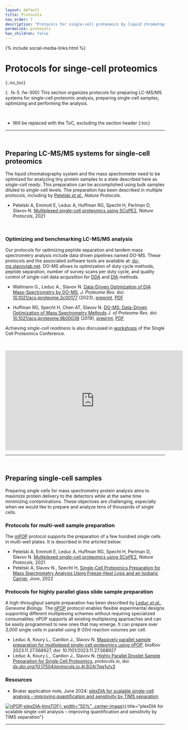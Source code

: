 ```yaml
---
layout: default
title: Protocols
nav_order: 7
description: "Protocols for single-cell proteomics by liquid chromatography tandem mass spectrometry LC-MS/MS. Protocols are applicable to label-free and multiplexed methods, including SCoPE2, plexDIA, pSCoPE, SCoPE-DIA and other methods."
permalink: protocols
has_children: false
---
```


{% include social-media-links.html %}

# Protocols for singe-cell proteomics
{:.no_toc}

{: .fs-5 .fw-300}
This section organizes protocols for preparing LC-MS/MS systems for single-cell proteomic analysis, preparing single-cell samples, optimizing and performing the analysis.

&nbsp;


* Will be replaced with the ToC, excluding the section header
{:toc}

------------

&nbsp;



## Preparing LC-MS/MS systems for single-cell proteomics
The liquid chromatography system and the mass spectrometer need to be optimized for analyzing tiny protein samples to a state described here as *single-cell ready*. This preparation can be accomplished using bulk samples diluted to single-cell levels. The preparation has been described in multiple protocols, including by [Petelski *et al.*](https://www.nature.com/articles/s41596-021-00616-z), *Nature Protocols*.


 * Petelski A, Emmott E, Leduc A, Huffman RG, Specht H, Perlman D, Slavov N. [Multiplexed single-cell proteomics using SCoPE2](https://www.nature.com/articles/s41596-021-00616-z), *Nature Protocols*, 2021

&nbsp;

### Optimizing and benchmarking LC-MS/MS analysis
Our protocols for optimizing peptide separation and tandem mass spectrometry analysis include data driven pipelines named DO-MS. These protocols and the associated software tools are available at: [do-ms.slavovlab.net](https://do-ms.slavovlab.net/). DO-MS allows to optimization of duty cycle methods, peptide separation, number of survey scans per duty cycle, and quality control of single-cell data acquisition for [DDA](https://pubs.acs.org/doi/10.1021/acs.jproteome.9b00039) and [DIA](https://pubs.acs.org/doi/10.1021/acs.jproteome.3c00177) methods.

 * Wallmann G., Leduc A., Slavov N. [Data-Driven Optimization of DIA Mass-Spectrometry by DO-MS](https://pubs.acs.org/doi/10.1021/acs.jproteome.3c00177), *J. Proteome Res.*   doi: [10.1021/acs.jproteome.3c00177](https://doi.org/10.1021/acs.jproteome.3c00177) (2023), [preprint](https://doi.org/10.1101/2023.02.02.526809),    [PDF](https://slavovlab.net/Slavov-Lab-Publications/2023_DO-MS_DIA_plexDIA_JPR.pdf)

 * Huffman RG, Specht H, Chen AT, Slavov N. [DO-MS: Data-Driven Optimization of Mass Spectrometry Methods](https://pubs.acs.org/doi/10.1021/acs.jproteome.9b00039) *J. of Proteome Res.* doi: [10.1021/acs.jproteome.9b00039](https://doi.org/10.1021/acs.jproteome.9b00039)  (2019), [preprint](http://dx.doi.org/10.1101/512152),   [PDF](https://slavovlab.net/Slavov-Lab-Publications/2019_Huffman_Slavov_DO-MS.pdf)


Achieving *single-cell readiness* is also discussed in [workshops](https://www.youtube.com/playlist?list=PLHLRxq8iKFsLJey2MshSlUhg1lGAj0dLW) of the Single Cell Proteomics Conference.

&nbsp;

<iframe width="560" height="315" src="https://www.youtube.com/embed/5nV9zbF9DT0?si=jB6a9k90dz8uObDi" title="YouTube video player" frameborder="0" allow="accelerometer; autoplay; clipboard-write; encrypted-media; gyroscope; picture-in-picture; web-share" allowfullscreen></iframe>


------------

&nbsp;

## Preparing single-cell samples
Preparing single cells for mass spectrometry protein analysis aims to maximize protein delivery to the detectors while at the same time minimizing contaminations. These objectives are challenging, especially when we would like to prepare and analyze tens of thousands of single cells.

### Protocols for multi-well sample preparation

The [mPOP](mPOP) protocol supports the preparation of a few hundred single cells in multi-well plates. It is described in the articled below:

 * Petelski A, Emmott E, Leduc A, Huffman RG, Specht H, Perlman D, Slavov N. [Multiplexed single-cell proteomics using SCoPE2](https://www.nature.com/articles/s41596-021-00616-z), *Nature Protocols*, 2021
 * Petelski A, Slavov N., Specht H, [Single-Cell Proteomics Preparation for Mass Spectrometry Analysis Using Freeze-Heat Lysis and an Isobaric Carrier](https://pubmed.ncbi.nlm.nih.gov/36571403/), *Jove*, 2022


### Protocols for highly parallel glass slide sample preparation

A high-throughput sample preparation has been described by [Leduc *et al.*](https://doi.org/10.1186/s13059-022-02817-5), *Geneome Biology*. The [nPOP](nPOP) protocol enables flexible experimental designs supporting different multiplexing schemes without requiring specialized consumables; nPOP supports all existing multiplexing approaches and can be easily programmed to new ones that may emerge. It can prepare over *3,000* single cells in parallel using 8-20nl reaction volumes per cell.

 * Leduc A, Koury L., Cantlon J., Slavov N. [Massively parallel sample preparation for multiplexed single-cell proteomics using nPOP](https://doi.org/10.1101/2023.11.27.568927), *bioRxiv* 2023.11.27.568927,  doi: 10.1101/2023.11.27.568927
 * Leduc A, Koury L., Cantlon J., Slavov N.  [Highly Parallel Droplet Sample Preparation for Single Cell Proteomics](https://dx.doi.org/10.17504/protocols.io.4r3l24r7qg1y/v3), *protocols.io*, doi: [dx.doi.org/10.17504/protocols.io.4r3l24r7qg1y/v3](https://dx.doi.org/10.17504/protocols.io.4r3l24r7qg1y/v3)


### Resources
* Bruker application note, June 2024: [plexDIA for scalable single-cell analysis – improving quantification and sensitivity by
TIMS separation](https://slavovlab.net/Slavov-Lab-Publications/2024_plexDIA-nPOP-on-timsTOF-Ultra.pdf)

[![nPOP-plexDIA-timsTOF]({{site.baseurl}}/Figs/2024_plexDIA-nPOP-on-timsTOF-Ultra.jpeg){: width="50%" .center-image}](https://slavovlab.net/Slavov-Lab-Publications/2024_plexDIA-nPOP-on-timsTOF-Ultra.pdf){:title="plexDIA for scalable single-cell analysis – improving quantification and sensitivity by TIMS separation"}



------------

&nbsp;



&nbsp;




&nbsp;

&nbsp;

&nbsp;
